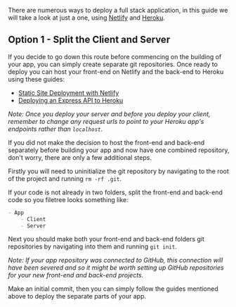 There are numerous ways to deploy a full stack application, in this guide we will take a look at just a one, using [Netlify](https://www.netlify.com/) and [Heroku](https://www.heroku.com/).

## Option 1 - Split the Client and Server

If you decide to go down this route before commencing on the building of your app, you can simply create separate git repositories. Once ready to deploy you can host your front-end on Netlify and the back-end to Heroku using these guides:

- [Static Site Deployment with Netlify](https://github.com/getfutureproof/fp_guides_wiki/wiki/Deploy-101)
- [Deploying an Express API to Heroku](https://github.com/getfutureproof/fp_guides_wiki/wiki/Deploying-an-Express-API-to-Heroku)

_Note: Once you deploy your server and before you deploy your client, remember to change any request urls to point to your Heroku app's endpoints rather than `localhost`._

If you did not make the decision to host the front-end and back-end separately before building your app and now have one combined repository, don't worry, there are only a few additional steps.

Firstly you will need to uninitialize the git repository by navigating to the root of the project and running `rm -rf .git`.

If your code is not already in two folders, split the front-end and back-end code so you filetree looks something like:

```markdown
- App
    - Client
    - Server
```

Next you should make both your front-end and back-end folders git repositories by navigating into them and running `git init`.

_Note: If your app repository was connected to GitHub, this connection will have been severed and so it might be worth setting up GitHub repositories for your new front-end and back-end projects._

Make an initial commit, then you can simply follow the guides mentioned above to deploy the separate parts of your app.